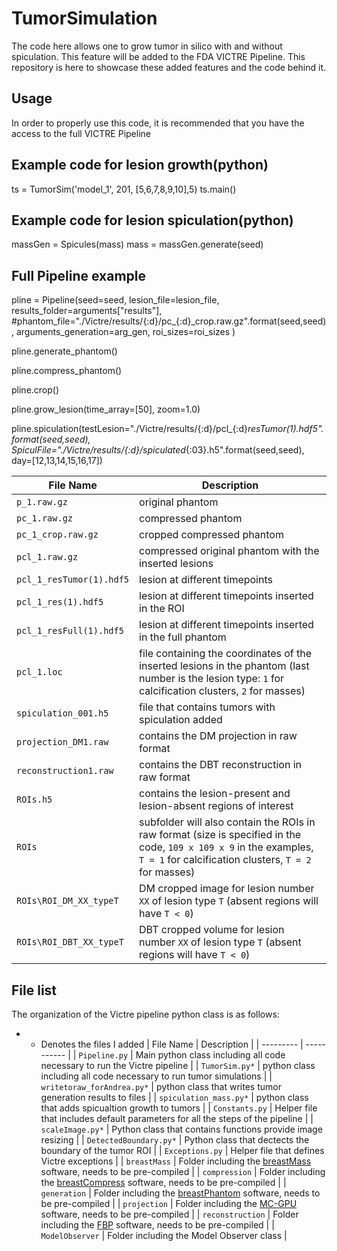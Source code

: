 # TumorSimulation
The code here allows one to grow tumor in silico with and without spiculation. This feature will be added to the FDA VICTRE Pipeline. This repository is here to showcase these added features and the code behind it.

Usage
-----
In order to properly use this code, it is recommended that you have the access to the full VICTRE Pipeline 

Example code for lesion growth(python)
----
ts = TumorSim('model_1', 201, [5,6,7,8,9,10],5)
ts.main()

Example code for lesion spiculation(python)
----
massGen = Spicules(mass)
mass = massGen.generate(seed)

Full Pipeline example
----
pline = Pipeline(seed=seed,
                     lesion_file=lesion_file,
                     results_folder=arguments["results"],
                     #phantom_file="./Victre/results/{:d}/pc_{:d}_crop.raw.gz".format(seed,seed),
                     arguments_generation=arg_gen,
                     roi_sizes=roi_sizes
                     )
                     
pline.generate_phantom()

pline.compress_phantom()

pline.crop()

pline.grow_lesion(time_array=[50], zoom=1.0)

pline.spiculation(testLesion="./Victre/results/{:d}/pcl_{:d}_resTumor(1).hdf5".format(seed,seed), 
                SpiculFile="./Victre/results/{:d}/spiculated_{:03}.h5".format(seed,seed), day=[12,13,14,15,16,17])





| File Name  | Description |
| ------------- | ------------- |
| `p_1.raw.gz`  | original phantom  |
| `pc_1.raw.gz`  | compressed phantom  |
| `pc_1_crop.raw.gz` | cropped compressed phantom |
| `pcl_1.raw.gz` | compressed original phantom with the inserted lesions|
| `pcl_1_resTumor(1).hdf5` | lesion at different timepoints|
| `pcl_1_res(1).hdf5` | lesion at different timepoints inserted in the ROI|
| `pcl_1_resFull(1).hdf5` | lesion at different timepoints inserted in the full phantom|
| `pcl_1.loc` | file containing the coordinates of the inserted lesions in the phantom (last number is the lesion type: `1` for calcification clusters, `2` for masses)|
| `spiculation_001.h5` | file that contains tumors with spiculation added|
| `projection_DM1.raw` | contains the DM projection  in raw format |
| `reconstruction1.raw` | contains the DBT reconstruction in raw format |
| `ROIs.h5` | contains the lesion-present and lesion-absent regions of interest|
| `ROIs` | subfolder will also contain the ROIs in raw format (size is specified in the code, `109 x 109 x 9` in the examples, `T = 1` for calcification clusters, `T = 2` for masses) |
| `ROIs\ROI_DM_XX_typeT` | DM cropped image for lesion number `XX` of lesion type `T` (absent regions will have `T < 0`) |
| `ROIs\ROI_DBT_XX_typeT`| DBT cropped volume for lesion number `XX` of lesion type `T` (absent regions will have `T < 0`)




File list
---------

The organization of the Victre pipeline python class is as follows:
* - Denotes the files I added
| File Name | Description |
| --------- | ----------- |
| `Pipeline.py` | Main python class including all code necessary to run the Victre pipeline |
| `TumorSim.py*` | python class including all code necessary to run tumor simulations |
| `writetoraw_forAndrea.py*` | python class that writes tumor generation results to files |
| `spiculation_mass.py*` | python class that adds spicualtion growth to tumors |
| `Constants.py` | Helper file that includes default parameters for all the steps of the pipeline |
| `scaleImage.py*` | Python class that contains functions provide image resizing |
| `DetectedBoundary.py*` | Python class that dectects the boundary of the tumor ROI |
| `Exceptions.py` | Helper file that defines Victre exceptions |
| `breastMass` | Folder including the [breastMass](https://github.com/DIDSR/breastMass) software, needs to be pre-compiled |
| `compression` | Folder including the [breastCompress](https://github.com/DIDSR/breastCompress) software, needs to be pre-compiled |
| `generation` | Folder including the [breastPhantom](https://github.com/DIDSR/breastPhantom) software, needs to be pre-compiled |
| `projection` | Folder including the [MC-GPU](https://github.com/DIDSR/VICTRE_MCGPU) software, needs to be pre-compiled |
| `reconstruction` | Folder including the [FBP](https://github.com/DIDSR/VICTRE/tree/master/FBP%20DBT%20reconstruction%20in%20C) software, needs to be pre-compiled |
| `ModelObserver` | Folder including the Model Observer class |
